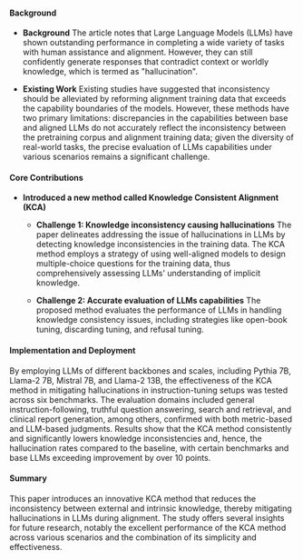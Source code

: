 #### Background
- **Background**
The article notes that Large Language Models (LLMs) have shown outstanding performance in completing a wide variety of tasks with human assistance and alignment. However, they can still confidently generate responses that contradict context or worldly knowledge, which is termed as "hallucination".

- **Existing Work**
Existing studies have suggested that inconsistency should be alleviated by reforming alignment training data that exceeds the capability boundaries of the models. However, these methods have two primary limitations: discrepancies in the capabilities between base and aligned LLMs do not accurately reflect the inconsistency between the pretraining corpus and alignment training data; given the diversity of real-world tasks, the precise evaluation of LLMs capabilities under various scenarios remains a significant challenge.

#### Core Contributions
- **Introduced a new method called Knowledge Consistent Alignment (KCA)**
    - **Challenge 1: Knowledge inconsistency causing hallucinations**
        The paper delineates addressing the issue of hallucinations in LLMs by detecting knowledge inconsistencies in the training data. The KCA method employs a strategy of using well-aligned models to design multiple-choice questions for the training data, thus comprehensively assessing LLMs' understanding of implicit knowledge.

    - **Challenge 2: Accurate evaluation of LLMs capabilities**
        The proposed method evaluates the performance of LLMs in handling knowledge consistency issues, including strategies like open-book tuning, discarding tuning, and refusal tuning.

#### Implementation and Deployment
By employing LLMs of different backbones and scales, including Pythia 7B, Llama-2 7B, Mistral 7B, and Llama-2 13B, the effectiveness of the KCA method in mitigating hallucinations in instruction-tuning setups was tested across six benchmarks. The evaluation domains included general instruction-following, truthful question answering, search and retrieval, and clinical report generation, among others, confirmed with both metric-based and LLM-based judgments. Results show that the KCA method consistently and significantly lowers knowledge inconsistencies and, hence, the hallucination rates compared to the baseline, with certain benchmarks and base LLMs exceeding improvement by over 10 points.

#### Summary
This paper introduces an innovative KCA method that reduces the inconsistency between external and intrinsic knowledge, thereby mitigating hallucinations in LLMs during alignment. The study offers several insights for future research, notably the excellent performance of the KCA method across various scenarios and the combination of its simplicity and effectiveness.